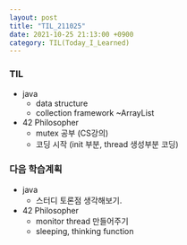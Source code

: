 ```yaml
---
layout: post
title: "TIL_211025"
date: 2021-10-25 21:13:00 +0900
category: TIL(Today_I_Learned)
---
```


### TIL
- java
	- data structure
	- collection framework ~ArrayList
- 42 Philosopher
	- mutex 공부 (CS강의)
	- 코딩 시작 (init 부분, thread 생성부분 코딩)

### 다음 학습계획
- java
	<!-- - try-catch, throw 찾아보기 -->
	- 스터디 토론점 생각해보기. 
- 42 Philosopher
	- monitor thread 만들어주기
	- sleeping, thinking function
